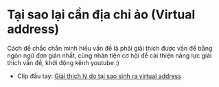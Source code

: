 # Tại sao lại cần địa chỉ ảo (Virtual address)
Cách để chắc chắn mình hiểu vấn đề là phải giải thích được vấn
để bằng ngôn ngữ đơn giản nhất, cũng nhân tiện cơ hội để cải thiện
năng lực giải thích vấn đề, khởi động kênh youtube :)
- Clip đầu tay: [Giải thích lý do tại sao sinh ra virtual address](https://www.youtube.com/watch?v=AQUKmEAozeU&t=633s)